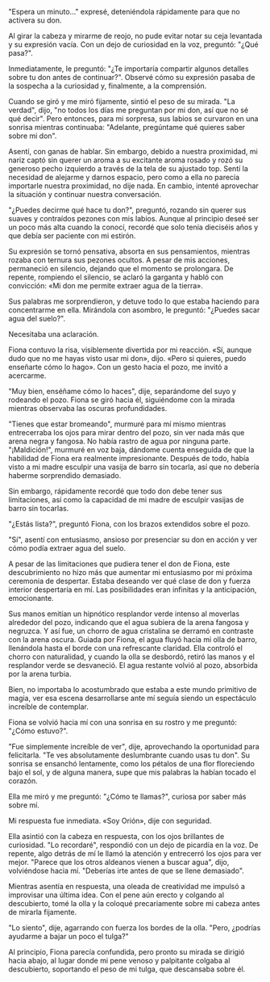 
"Espera un minuto..." expresé, deteniéndola rápidamente para que no activera su don.

Al girar la cabeza y mirarme de reojo, no pude evitar notar su ceja levantada y su expresión vacía. Con un dejo de curiosidad en la voz, preguntó: "¿Qué pasa?".

Inmediatamente, le preguntó: "¿Te importaría compartir algunos detalles sobre tu don antes de continuar?". Observé cómo su expresión pasaba de la sospecha a la curiosidad y, finalmente, a la comprensión.

Cuando se giró y me miró fijamente, sintió el peso de su mirada. "La verdad", dijo, "no todos los días me preguntan por mi don, así que no sé qué decir". Pero entonces, para mi sorpresa, sus labios se curvaron en una sonrisa mientras continuaba: "Adelante, pregúntame qué quieres saber sobre mi don".

Asentí, con ganas de hablar. Sin embargo, debido a nuestra proximidad, mi nariz captó sin querer un aroma a su excitante aroma rosado y rozó su generoso pecho izquierdo a través de la tela de su ajustado top. Sentí la necesidad de alejarme y darnos espacio, pero como a ella no parecía importarle nuestra proximidad, no dije nada. En cambio, intenté aprovechar la situación y continuar nuestra conversación.

"¿Puedes decirme qué hace tu don?", preguntó, rozando sin querer sus suaves y contraídos pezones con mis labios. Aunque al principio deseé ser un poco más alta cuando la conocí, recordé que solo tenía dieciséis años y que debía ser paciente con mi estirón.

Su expresión se tornó pensativa, absorta en sus pensamientos, mientras rozaba con ternura sus pezones ocultos. A pesar de mis acciones, permaneció en silencio, dejando que el momento se prolongara. De repente, rompiendo el silencio, se aclaró la garganta y habló con convicción: «Mi don me permite extraer agua de la tierra».

Sus palabras me sorprendieron, y detuve todo lo que estaba haciendo para concentrarme en ella. Mirándola con asombro, le preguntó: "¿Puedes sacar agua del suelo?".

Necesitaba una aclaración.

Fiona contuvo la risa, visiblemente divertida por mi reacción. «Sí, aunque dudo que no me hayas visto usar mi don», dijo. «Pero si quieres, puedo enseñarte cómo lo hago». Con un gesto hacia el pozo, me invitó a acercarme.

"Muy bien, enséñame cómo lo haces", dije, separándome del suyo y rodeando el pozo. Fiona se giró hacia él, siguiéndome con la mirada mientras observaba las oscuras profundidades.

"Tienes que estar bromeando", murmuré para mí mismo mientras entrecerraba los ojos para mirar dentro del pozo, sin ver nada más que arena negra y fangosa. No había rastro de agua por ninguna parte. "¡Maldición!", murmuré en voz baja, dándome cuenta enseguida de que la habilidad de Fiona era realmente impresionante. Después de todo, había visto a mi madre esculpir una vasija de barro sin tocarla, así que no debería haberme sorprendido demasiado.

Sin embargo, rápidamente recordé que todo don debe tener sus limitaciones, así como la capacidad de mi madre de esculpir vasijas de barro sin tocarlas.

"¿Estás lista?", preguntó Fiona, con los brazos extendidos sobre el pozo.

"Sí", asentí con entusiasmo, ansioso por presenciar su don en acción y ver cómo podía extraer agua del suelo.

A pesar de las limitaciones que pudiera tener el don de Fiona, este descubrimiento no hizo más que aumentar mi entusiasmo por mi próxima ceremonia de despertar. Estaba deseando ver qué clase de don y fuerza interior despertaría en mí. Las posibilidades eran infinitas y la anticipación, emocionante.

Sus manos emitían un hipnótico resplandor verde intenso al moverlas alrededor del pozo, indicando que el agua subiera de la arena fangosa y negruzca. Y así fue, un chorro de agua cristalina se derramó en contraste con la arena oscura. Guiada por Fiona, el agua fluyó hacia mi olla de barro, llenándola hasta el borde con una refrescante claridad. Ella controló el chorro con naturalidad, y cuando la olla se desbordó, retiró las manos y el resplandor verde se desvaneció. El agua restante volvió al pozo, absorbida por la arena turbia.

Bien, no importaba lo acostumbrado que estaba a este mundo primitivo de magia, ver esa escena desarrollarse ante mí seguía siendo un espectáculo increíble de contemplar.

Fiona se volvió hacia mí con una sonrisa en su rostro y me preguntó: "¿Cómo estuvo?".

"Fue simplemente increíble de ver", dije, aprovechando la oportunidad para felicitarla. "Te ves absolutamente deslumbrante cuando usas tu don". Su sonrisa se ensanchó lentamente, como los pétalos de una flor floreciendo bajo el sol, y de alguna manera, supe que mis palabras la habían tocado el corazón.

Ella me miró y me preguntó: "¿Cómo te llamas?", curiosa por saber más sobre mí.

Mi respuesta fue inmediata. «Soy Orión», dije con seguridad.

Ella asintió con la cabeza en respuesta, con los ojos brillantes de curiosidad. "Lo recordaré", respondió con un dejo de picardía en la voz. De repente, algo detrás de mí le llamó la atención y entrecerró los ojos para ver mejor. "Parece que los otros aldeanos vienen a buscar agua", dijo, volviéndose hacia mí. "Deberías irte antes de que se llene demasiado".

Mientras asentía en respuesta, una oleada de creatividad me impulsó a improvisar una última idea. Con el pene aún erecto y colgando al descubierto, tomé la olla y la coloqué precariamente sobre mi cabeza antes de mirarla fijamente.

"Lo siento", dije, agarrando con fuerza los bordes de la olla. "Pero, ¿podrías ayudarme a bajar un poco el tulga?"

Al principio, Fiona parecía confundida, pero pronto su mirada se dirigió hacia abajo, al lugar donde mi pene venoso y palpitante colgaba al descubierto, soportando el peso de mi tulga, que descansaba sobre él.